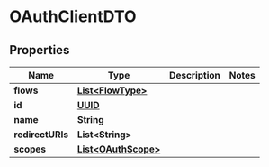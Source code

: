 # OAuthClientDTO

## Properties
Name | Type | Description | Notes
------------ | ------------- | ------------- | -------------
**flows** | [**List&lt;FlowType&gt;**](FlowType.md) |  | 
**id** | [**UUID**](UUID.md) |  | 
**name** | **String** |  | 
**redirectURIs** | **List&lt;String&gt;** |  | 
**scopes** | [**List&lt;OAuthScope&gt;**](OAuthScope.md) |  | 
